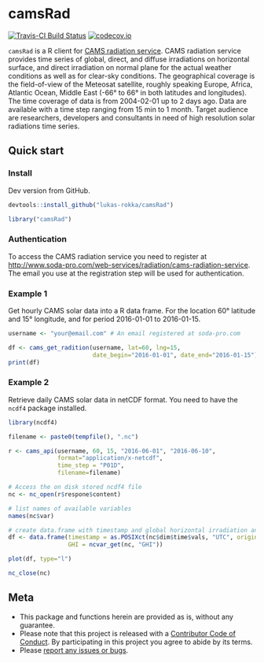 
<!-- README.md is generated from README.Rmd. Please edit that file -->
camsRad
=======

[![Travis-CI Build Status](https://travis-ci.org/lukas-rokka/camsRad.svg?branch=master)](https://travis-ci.org/lukas-rokka/camsRad) [![codecov.io](https://codecov.io/github/lukas-rokka/camsRad/coverage.svg?branch=master)](https://codecov.io/github/lukas-rokka/camsRad?branch=master)

`camsRad` is a R client for [CAMS radiation service](http://www.soda-pro.com/web-services/radiation/cams-radiation-service). CAMS radiation service provides time series of global, direct, and diffuse irradiations on horizontal surface, and direct irradiation on normal plane for the actual weather conditions as well as for clear-sky conditions. The geographical coverage is the field-of-view of the Meteosat satellite, roughly speaking Europe, Africa, Atlantic Ocean, Middle East (-66° to 66° in both latitudes and longitudes). The time coverage of data is from 2004-02-01 up to 2 days ago. Data are available with a time step ranging from 15 min to 1 month. Target audience are researchers, developers and consultants in need of high resolution solar radiations time series.

Quick start
-----------

### Install

Dev version from GitHub.

``` r
devtools::install_github("lukas-rokka/camsRad")
```

``` r
library("camsRad")
```

### Authentication

To access the CAMS radiation service you need to register at <http://www.soda-pro.com/web-services/radiation/cams-radiation-service>. The email you use at the registration step will be used for authentication.

### Example 1

Get hourly CAMS solar data into a R data frame. For the location 60° latitude and 15° longitude, and for period 2016-01-01 to 2016-01-15.

``` r
username <- "your@email.com" # An email registered at soda-pro.com

df <- cams_get_radition(username, lat=60, lng=15, 
                        date_begin="2016-01-01", date_end="2016-01-15")
print(df)
```

### Example 2

Retrieve daily CAMS solar data in netCDF format. You need to have the `ncdf4` package installed.

``` r
library(ncdf4)

filename <- paste0(tempfile(), ".nc")

r <- cams_api(username, 60, 15, "2016-06-01", "2016-06-10", 
              format="application/x-netcdf",
              time_step = "P01D",
              filename=filename)

# Access the on disk stored ncdf4 file 
nc <- nc_open(r$respone$content)

# list names of available variables
names(nc$var)

# create data.frame with timestamp and global horizontal irradiation and plot it
df <- data.frame(timestamp = as.POSIXct(nc$dim$time$vals, "UTC", origin="1970-01-01"),
                 GHI = ncvar_get(nc, "GHI"))

plot(df, type="l")

nc_close(nc)
```

Meta
----

-   This package and functions herein are provided as is, without any guarantee.
-   Please note that this project is released with a [Contributor Code of Conduct](CONDUCT.md). By participating in this project you agree to abide by its terms.
-   Please [report any issues or bugs](https://github.com/lukas-rokka/camsRad/issues).

